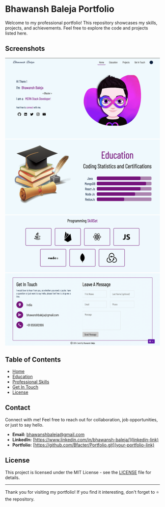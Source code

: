 # Bhawansh Baleja Portfolio

Welcome to my professional portfolio! This repository showcases my skills, projects, and achievements. Feel free to explore the code and projects listed here.

## Screenshots

![Screenshot](home.png)
![Screenshot](education.png)
![Screenshot](skills.png)
![Screenshot](getInTouch.png)

## Table of Contents

- [Home](#home)
- [Education](#education)
- [Professional Skills](#skills)
- [Get In Touch](#getInTouch)
- [License](#license)

## Contact

Connect with me! Feel free to reach out for collaboration, job opportunities, or just to say hello.

- **Email:** bhawanshbaleja@gmail.com
- **LinkedIn:** [https://www.linkedin.com/in/bhawansh-baleja/](linkedin-link)
- **Portfolio:** [https://github.com/Bfacter/Portfolio.git](your-portfolio-link)

## License

This project is licensed under the MIT License - see the [LICENSE](LICENSE) file for details.

---

Thank you for visiting my portfolio! If you find it interesting, don't forget to ⭐️ the repository.
